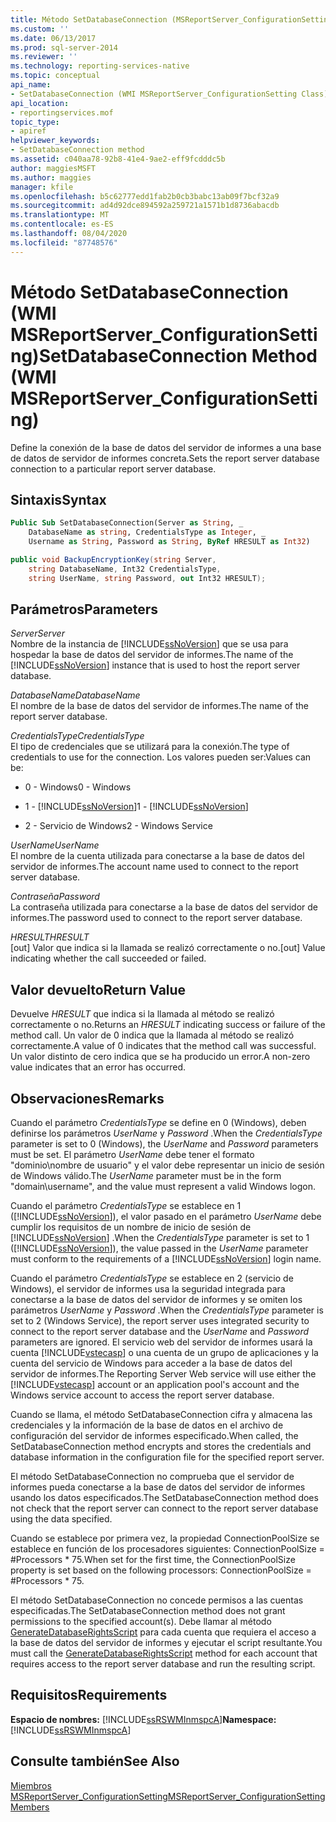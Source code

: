 ```yaml
---
title: Método SetDatabaseConnection (MSReportServer_ConfigurationSetting de WMI) | Microsoft Docs
ms.custom: ''
ms.date: 06/13/2017
ms.prod: sql-server-2014
ms.reviewer: ''
ms.technology: reporting-services-native
ms.topic: conceptual
api_name:
- SetDatabaseConnection (WMI MSReportServer_ConfigurationSetting Class)
api_location:
- reportingservices.mof
topic_type:
- apiref
helpviewer_keywords:
- SetDatabaseConnection method
ms.assetid: c040aa78-92b8-41e4-9ae2-eff9fcdddc5b
author: maggiesMSFT
ms.author: maggies
manager: kfile
ms.openlocfilehash: b5c62777edd1fab2b0cb3babc13ab09f7bcf32a9
ms.sourcegitcommit: ad4d92dce894592a259721a1571b1d8736abacdb
ms.translationtype: MT
ms.contentlocale: es-ES
ms.lasthandoff: 08/04/2020
ms.locfileid: "87748576"
---
```

# <a name="setdatabaseconnection-method-wmi-msreportserver_configurationsetting"></a><span data-ttu-id="43481-102">Método SetDatabaseConnection (WMI MSReportServer_ConfigurationSetting)</span><span class="sxs-lookup"><span data-stu-id="43481-102">SetDatabaseConnection Method (WMI MSReportServer_ConfigurationSetting)</span></span>
  <span data-ttu-id="43481-103">Define la conexión de la base de datos del servidor de informes a una base de datos de servidor de informes concreta.</span><span class="sxs-lookup"><span data-stu-id="43481-103">Sets the report server database connection to a particular report server database.</span></span>  
  
## <a name="syntax"></a><span data-ttu-id="43481-104">Sintaxis</span><span class="sxs-lookup"><span data-stu-id="43481-104">Syntax</span></span>  
  
```vb  
Public Sub SetDatabaseConnection(Server as String, _  
    DatabaseName as string, CredentialsType as Integer, _  
    Username as String, Password as String, ByRef HRESULT as Int32)  
```  
  
```csharp  
public void BackupEncryptionKey(string Server,   
    string DatabaseName, Int32 CredentialsType,   
    string UserName, string Password, out Int32 HRESULT);  
```  
  
## <a name="parameters"></a><span data-ttu-id="43481-105">Parámetros</span><span class="sxs-lookup"><span data-stu-id="43481-105">Parameters</span></span>  
 <span data-ttu-id="43481-106">*Server*</span><span class="sxs-lookup"><span data-stu-id="43481-106">*Server*</span></span>  
 <span data-ttu-id="43481-107">Nombre de la instancia de [!INCLUDE[ssNoVersion](../../includes/ssnoversion-md.md)] que se usa para hospedar la base de datos del servidor de informes.</span><span class="sxs-lookup"><span data-stu-id="43481-107">The name of the [!INCLUDE[ssNoVersion](../../includes/ssnoversion-md.md)] instance that is used to host the report server database.</span></span>  
  
 <span data-ttu-id="43481-108">*DatabaseName*</span><span class="sxs-lookup"><span data-stu-id="43481-108">*DatabaseName*</span></span>  
 <span data-ttu-id="43481-109">El nombre de la base de datos del servidor de informes.</span><span class="sxs-lookup"><span data-stu-id="43481-109">The name of the report server database.</span></span>  
  
 <span data-ttu-id="43481-110">*CredentialsType*</span><span class="sxs-lookup"><span data-stu-id="43481-110">*CredentialsType*</span></span>  
 <span data-ttu-id="43481-111">El tipo de credenciales que se utilizará para la conexión.</span><span class="sxs-lookup"><span data-stu-id="43481-111">The type of credentials to use for the connection.</span></span> <span data-ttu-id="43481-112">Los valores pueden ser:</span><span class="sxs-lookup"><span data-stu-id="43481-112">Values can be:</span></span>  
  
-   <span data-ttu-id="43481-113">0 - Windows</span><span class="sxs-lookup"><span data-stu-id="43481-113">0 - Windows</span></span>  
  
-   <span data-ttu-id="43481-114">1 - [!INCLUDE[ssNoVersion](../../includes/ssnoversion-md.md)]</span><span class="sxs-lookup"><span data-stu-id="43481-114">1 - [!INCLUDE[ssNoVersion](../../includes/ssnoversion-md.md)]</span></span>  
  
-   <span data-ttu-id="43481-115">2 - Servicio de Windows</span><span class="sxs-lookup"><span data-stu-id="43481-115">2 - Windows Service</span></span>  
  
 <span data-ttu-id="43481-116">*UserName*</span><span class="sxs-lookup"><span data-stu-id="43481-116">*UserName*</span></span>  
 <span data-ttu-id="43481-117">El nombre de la cuenta utilizada para conectarse a la base de datos del servidor de informes.</span><span class="sxs-lookup"><span data-stu-id="43481-117">The account name used to connect to the report server database.</span></span>  
  
 <span data-ttu-id="43481-118">*Contraseña*</span><span class="sxs-lookup"><span data-stu-id="43481-118">*Password*</span></span>  
 <span data-ttu-id="43481-119">La contraseña utilizada para conectarse a la base de datos del servidor de informes.</span><span class="sxs-lookup"><span data-stu-id="43481-119">The password used to connect to the report server database.</span></span>  
  
 <span data-ttu-id="43481-120">*HRESULT*</span><span class="sxs-lookup"><span data-stu-id="43481-120">*HRESULT*</span></span>  
 <span data-ttu-id="43481-121">[out] Valor que indica si la llamada se realizó correctamente o no.</span><span class="sxs-lookup"><span data-stu-id="43481-121">[out] Value indicating whether the call succeeded or failed.</span></span>  
  
## <a name="return-value"></a><span data-ttu-id="43481-122">Valor devuelto</span><span class="sxs-lookup"><span data-stu-id="43481-122">Return Value</span></span>  
 <span data-ttu-id="43481-123">Devuelve *HRESULT* que indica si la llamada al método se realizó correctamente o no.</span><span class="sxs-lookup"><span data-stu-id="43481-123">Returns an *HRESULT* indicating success or failure of the method call.</span></span> <span data-ttu-id="43481-124">Un valor de 0 indica que la llamada al método se realizó correctamente.</span><span class="sxs-lookup"><span data-stu-id="43481-124">A value of 0 indicates that the method call was successful.</span></span> <span data-ttu-id="43481-125">Un valor distinto de cero indica que se ha producido un error.</span><span class="sxs-lookup"><span data-stu-id="43481-125">A non-zero value indicates that an error has occurred.</span></span>  
  
## <a name="remarks"></a><span data-ttu-id="43481-126">Observaciones</span><span class="sxs-lookup"><span data-stu-id="43481-126">Remarks</span></span>  
 <span data-ttu-id="43481-127">Cuando el parámetro *CredentialsType* se define en 0 (Windows), deben definirse los parámetros *UserName* y *Password* .</span><span class="sxs-lookup"><span data-stu-id="43481-127">When the *CredentialsType* parameter is set to 0 (Windows), the *UserName* and *Password* parameters must be set.</span></span> <span data-ttu-id="43481-128">El parámetro *UserName* debe tener el formato "dominio\nombre de usuario" y el valor debe representar un inicio de sesión de Windows válido.</span><span class="sxs-lookup"><span data-stu-id="43481-128">The *UserName* parameter must be in the form "domain\username", and the value must represent a valid Windows logon.</span></span>  
  
 <span data-ttu-id="43481-129">Cuando el parámetro *CredentialsType* se establece en 1 ([!INCLUDE[ssNoVersion](../../includes/ssnoversion-md.md)]), el valor pasado en el parámetro *UserName* debe cumplir los requisitos de un nombre de inicio de sesión de [!INCLUDE[ssNoVersion](../../includes/ssnoversion-md.md)] .</span><span class="sxs-lookup"><span data-stu-id="43481-129">When the *CredentialsType* parameter is set to 1 ([!INCLUDE[ssNoVersion](../../includes/ssnoversion-md.md)]), the value passed in the *UserName* parameter must conform to the requirements of a [!INCLUDE[ssNoVersion](../../includes/ssnoversion-md.md)] login name.</span></span>  
  
 <span data-ttu-id="43481-130">Cuando el parámetro *CredentialsType* se establece en 2 (servicio de Windows), el servidor de informes usa la seguridad integrada para conectarse a la base de datos del servidor de informes y se omiten los parámetros *UserName* y *Password* .</span><span class="sxs-lookup"><span data-stu-id="43481-130">When the *CredentialsType* parameter is set to 2 (Windows Service), the report server uses integrated security to connect to the report server database and the *UserName* and *Password* parameters are ignored.</span></span> <span data-ttu-id="43481-131">El servicio web del servidor de informes usará la cuenta [!INCLUDE[vstecasp](../../includes/vstecasp-md.md)] o una cuenta de un grupo de aplicaciones y la cuenta del servicio de Windows para acceder a la base de datos del servidor de informes.</span><span class="sxs-lookup"><span data-stu-id="43481-131">The Reporting Server Web service will use either the [!INCLUDE[vstecasp](../../includes/vstecasp-md.md)] account or an application pool's account and the Windows service account to access the report server database.</span></span>  
  
 <span data-ttu-id="43481-132">Cuando se llama, el método SetDatabaseConnection cifra y almacena las credenciales y la información de la base de datos en el archivo de configuración del servidor de informes especificado.</span><span class="sxs-lookup"><span data-stu-id="43481-132">When called, the SetDatabaseConnection method encrypts and stores the credentials and database information in the configuration file for the specified report server.</span></span>  
  
 <span data-ttu-id="43481-133">El método SetDatabaseConnection no comprueba que el servidor de informes pueda conectarse a la base de datos del servidor de informes usando los datos especificados.</span><span class="sxs-lookup"><span data-stu-id="43481-133">The SetDatabaseConnection method does not check that the report server can connect to the report server database using the data specified.</span></span>  
  
 <span data-ttu-id="43481-134">Cuando se establece por primera vez, la propiedad ConnectionPoolSize se establece en función de los procesadores siguientes: ConnectionPoolSize = #Processors \* 75.</span><span class="sxs-lookup"><span data-stu-id="43481-134">When set for the first time, the ConnectionPoolSize property is set based on the following processors: ConnectionPoolSize = #Processors \* 75.</span></span>  
  
 <span data-ttu-id="43481-135">El método SetDatabaseConnection no concede permisos a las cuentas especificadas.</span><span class="sxs-lookup"><span data-stu-id="43481-135">The SetDatabaseConnection method does not grant permissions to the specified account(s).</span></span> <span data-ttu-id="43481-136">Debe llamar al método [GenerateDatabaseRightsScript](configurationsetting-method-generatedatabaserightsscript.md) para cada cuenta que requiera el acceso a la base de datos del servidor de informes y ejecutar el script resultante.</span><span class="sxs-lookup"><span data-stu-id="43481-136">You must call the [GenerateDatabaseRightsScript](configurationsetting-method-generatedatabaserightsscript.md) method for each account that requires access to the report server database and run the resulting script.</span></span>  
  
## <a name="requirements"></a><span data-ttu-id="43481-137">Requisitos</span><span class="sxs-lookup"><span data-stu-id="43481-137">Requirements</span></span>  
 <span data-ttu-id="43481-138">**Espacio de nombres:** [!INCLUDE[ssRSWMInmspcA](../../includes/ssrswminmspca-md.md)]</span><span class="sxs-lookup"><span data-stu-id="43481-138">**Namespace:** [!INCLUDE[ssRSWMInmspcA](../../includes/ssrswminmspca-md.md)]</span></span>  
  
## <a name="see-also"></a><span data-ttu-id="43481-139">Consulte también</span><span class="sxs-lookup"><span data-stu-id="43481-139">See Also</span></span>  
 [<span data-ttu-id="43481-140">Miembros MSReportServer_ConfigurationSetting</span><span class="sxs-lookup"><span data-stu-id="43481-140">MSReportServer_ConfigurationSetting Members</span></span>](msreportserver-configurationsetting-members.md)  
  
  
